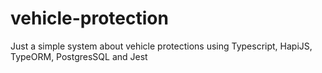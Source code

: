 # vehicle-protection
Just a simple system about vehicle protections using Typescript, HapiJS, TypeORM, PostgresSQL and Jest
